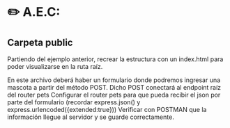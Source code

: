 # ✏️ A.E.C:
## Carpeta public
Partiendo del ejemplo anterior, recrear la estructura con un index.html para poder visualizarse en la ruta raíz. 

En este archivo deberá haber un formulario donde podremos ingresar una mascota a partir del método POST. Dicho POST conectará al endpoint raíz del router pets
Configurar el router pets para que pueda recibir el json por parte del formulario (recordar express.json()  y express.urlencoded({extended:true}))
Verificar con POSTMAN que la información llegue al servidor y se guarde correctamente.

